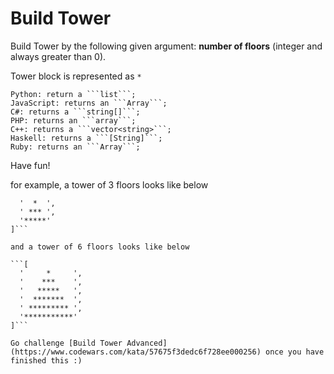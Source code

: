 # Build Tower

Build Tower by the following given argument:
**number of floors** (integer and always greater than 0).

Tower block is represented as ```*```

    Python: return a ```list```;
    JavaScript: returns an ```Array```;
    C#: returns a ```string[]```;
    PHP: returns an ```array```;
    C++: returns a ```vector<string>```;
    Haskell: returns a ```[String]```;
    Ruby: returns an ```Array```;

Have fun!

for example, a tower of 3 floors looks like below

```[
  '  *  ', 
  ' *** ', 
  '*****'
]```

and a tower of 6 floors looks like below

```[
  '     *     ', 
  '    ***    ', 
  '   *****   ', 
  '  *******  ', 
  ' ********* ', 
  '***********'
]```

Go challenge [Build Tower Advanced](https://www.codewars.com/kata/57675f3dedc6f728ee000256) once you have finished this :)
